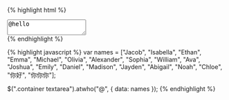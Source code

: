 
{% highlight html %}
<div class="container">
  <textarea>@hello </textarea>
<div>
{% endhighlight %}

{% highlight javascript %}
var names = ["Jacob", "Isabella", "Ethan", "Emma", "Michael", "Olivia", "Alexander", "Sophia", "William", "Ava", "Joshua", "Emily", "Daniel", "Madison", "Jayden", "Abigail", "Noah", "Chloe", "你好", "你你你"];

$(".container textarea").atwho("@", {
    data: names
});
{% endhighlight %}
